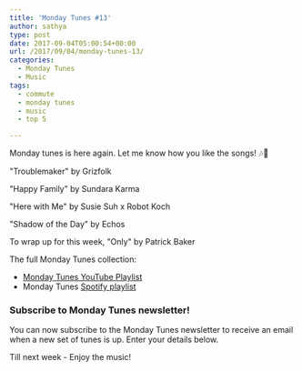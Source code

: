 ```yaml
---
title: 'Monday Tunes #13'
author: sathya
type: post
date: 2017-09-04T05:00:54+00:00
url: /2017/09/04/monday-tunes-13/
categories:
  - Monday Tunes
  - Music
tags:
  - commute
  - monday tunes
  - music
  - top 5

---
```

Monday tunes is here again. Let me know how you like the songs! &#x1f3b6;&#x1f3b5;

<!--more-->

"Troublemaker" by Grizfolk



"Happy Family" by Sundara Karma



"Here with Me" by Susie Suh x Robot Koch



"Shadow of the Day" by Echos



To wrap up for this week, "Only" by Patrick Baker



The full Monday Tunes collection:

  * <a href="https://www.youtube.com/playlist?list=PLxKOjmEYzYcTogkkHfq_7tObgpFLEMmG4" target="_blank" rel="noopener">Monday Tunes YouTube Playlist</a>
  * Monday Tunes <a href="https://open.spotify.com/user/sathyabhat/playlist/2L5gZLGx8lL1g5nHqJdkKp" target="_blank" rel="noopener">Spotify playlist</a>



### Subscribe to Monday Tunes newsletter!

You can now subscribe to the Monday Tunes newsletter to receive an email when a new set of tunes is up. Enter your details below.

<div class="emaillist">
  <span class="es_subscription_message" id="es_subscription_message_1571559192"></span>
</div>

Till next week - Enjoy the music!